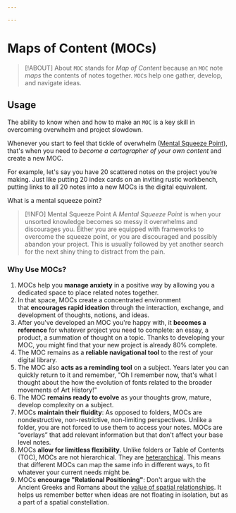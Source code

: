 ```yaml
---

---
```


# Maps of Content (MOCs)

> [!ABOUT] About
> `MOC` stands for *Map of Content* because an `MOC` note *maps* the contents of notes together. `MOC`s help one gather, develop, and navigate ideas.

## Usage

The ability to know when and how to make an `MOC` is a key skill in overcoming overwhelm and project slowdown.

Whenever you start to feel that tickle of overwhelm ([Mental Squeeze Point](https://notes.linkingyourthinking.com/Cards/Mental+Squeeze+Point)), that's when you need to _become a cartographer of your own content_ and create a new MOC.

For example, let's say you have 20 scattered notes on the project you’re making. Just like putting 20 index cards on an inviting rustic workbench, putting links to all 20 notes into a new MOCs is the digital equivalent.

What is a mental squeeze point?

> [!INFO] Mental Squeeze Point
> A *Mental Squeeze Point* is when your unsorted knowledge becomes so messy it overwhelms and discourages you. Either you are equipped with frameworks to overcome the squeeze point, or you are discouraged and possibly abandon your project. This is usually followed by yet another search for the next shiny thing to distract from the pain.

### Why Use MOCs?

1. MOCs help you **manage anxiety** in a positive way by allowing you a dedicated space to place related notes together.
2. In that space, MOCs create a concentrated environment that **encourages rapid ideation** through the interaction, exchange, and development of thoughts, notions, and ideas.
3. After you've developed an MOC you're happy with, it **becomes a reference** for whatever project you need to complete: an essay, a product, a summation of thought on a topic. Thanks to developing your MOC, you might find that your new project is already 80% complete.
4. The MOC remains as a **reliable navigational tool** to the rest of your digital library.
5. The MOC also **acts as a reminding tool** on a subject. Years later you can quickly return to it and remember, "Oh I remember now, that's what I thought about the how the evolution of fonts related to the broader movements of Art History!"
6. The MOC **remains ready to evolve** as your thoughts grow, mature, develop complexity on a subject.
7. MOCs **maintain their fluidity**: As opposed to folders, MOCs are nondestructive, non-restrictive, non-limiting perspectives. Unlike a folder, you are not forced to use them to access your notes. MOCs are “overlays” that add relevant information but that don't affect your base level notes.
8. MOCs **allow for limitless flexibility**. Unlike folders or Table of Contents (TOC), MOCs are not hierarchical. They are [heterarchical](https://notes.linkingyourthinking.com/Cards/Heterarchy). This means that different MOCs can map the same info in different ways, to fit whatever your current needs might be.
9. MOCs **encourage "Relational Positioning"**: Don't argue with the Ancient Greeks and Romans about the [value of spatial relationships](https://notes.linkingyourthinking.com/Cards/Method+of+Loci). It helps us remember better when ideas are not floating in isolation, but as a part of a spatial constellation.